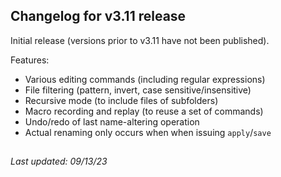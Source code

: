 ## Changelog for v3.11 release

Initial release (versions prior to v3.11 have not been published).

Features:
- Various editing commands (including regular expressions)
- File filtering (pattern, invert, case sensitive/insensitive)
- Recursive mode (to include files of subfolders)
- Macro recording and replay (to reuse a set of commands)
- Undo/redo of last name-altering operation
- Actual renaming only occurs when when issuing `apply`/`save`

##

_Last updated: 09/13/23_
